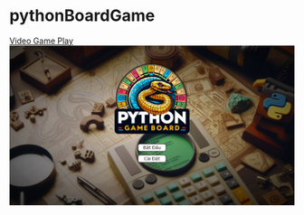 # pythonBoardGame
[Video Game Play](https://youtu.be/bPMBuacPnDA)
![alt text](Image/ScreenShot/Screenshot%202024-05-03%20181917.png "ScreenShoot HomeScene")
